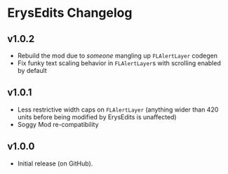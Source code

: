 # ErysEdits Changelog
## v1.0.2
- Rebuild the mod due to *someone* mangling up `FLAlertLayer` codegen
- Fix funky text scaling behavior in `FLAlertLayer`s with scrolling enabled by default
## v1.0.1
- Less restrictive width caps on `FLAlertLayer` (anything wider than 420 units before being modified by ErysEdits is unaffected)
- Soggy Mod re-compatibility
## v1.0.0
- Initial release (on GitHub).
